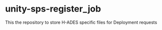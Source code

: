 # unity-sps-register_job
This the repository to store H-ADES specific files for Deployment requests
